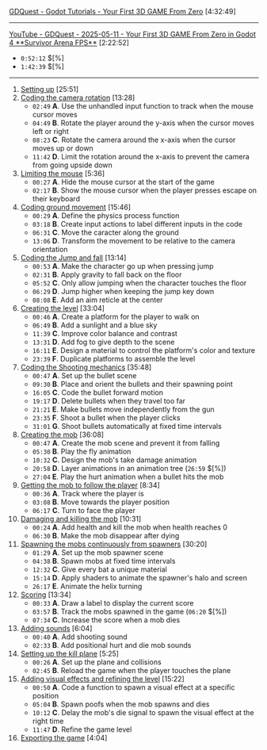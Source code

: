 
[GDQuest - Godot Tutorials - Your First 3D GAME From Zero](https://gdquest.com/tutorial/godot/3d/first-3d-game-godot-4/) [4:32:49]  

---

[YouTube - GDQuest - 2025-05-11 - Your First 3D GAME From Zero in Godot 4 \*\*Survivor Arena FPS\*\*](https://youtu.be/NJJNWGD25rg) [2:22:52]  
- `0:52:12` $\[%\]
- `1:42:39` $\[%\]

---

01. [Setting up](https://player.vimeo.com/video/1060451728?h=1323494251) [25:51]
02. [Coding the camera rotation](https://player.vimeo.com/video/1060451747?h=98bfef9546) [13:28]
	- `02:49` **A**. Use the unhandled input function to track when the mouse cursor moves
	- `04:49` **B**. Rotate the player around the y-axis when the cursor moves left or right
	- `08:23` **C**. Rotate the camera around the x-axis when the cursor moves up or down
	- `11:42` **D**. Limit the rotation around the x-axis to prevent the camera from going upside down
03. [Limiting the mouse](https://player.vimeo.com/video/1060451758?h=6f5d737e05) [5:36]
	- `00:27` **A**. Hide the mouse cursor at the start of the game
	- `02:17` **B**. Show the mouse cursor when the player presses escape on their keyboard
04. [Coding ground movement](https://player.vimeo.com/video/1060451770?h=cd0624d20e) [15:46]
	- `00:29` **A**. Define the physics process function
	- `03:18` **B**. Create input actions to label different inputs in the code
	- `06:31` **C**. Move the caracter along the ground
	- `13:06` **D**. Transform the movement to be relative to the camera orientation
05. [Coding the Jump and fall](https://player.vimeo.com/video/1060451781?h=a0b6e248f6) [13:14]
	- `00:53` **A**. Make the character go up when pressing jump
	- `02:31` **B**. Apply gravity to fall back on the floor
	- `05:52` **C**. Only allow jumping when the character touches the floor
	- `06:29` **D**. Jump higher when keeping the jump key down
	- `08:08` **E**. Add an aim reticle at the center
06. [Creating the level](https://player.vimeo.com/video/1060451791?h=9daba54269) [33:04]
	- `00:46` **A**. Create a platform for the player to walk on
	- `06:49` **B**. Add a sunlight and a blue sky
	- `11:39` **C**. Improve color balance and contrast
	- `13:31` **D**. Add fog to give depth to the scene
	- `16:11` **E**. Design a material to control the platform's color and texture
	- `23:39` **F**. Duplicate platforms to assemble the level
07. [Coding the Shooting mechanics](https://player.vimeo.com/video/1060451806?h=c71530aa4f) [35:48]
	- `00:47` **A**. Set up the bullet scene
	- `09:30` **B**. Place and orient the bullets and their spawning point
	- `16:05` **C**. Code the bullet forward motion
	- `19:17` **D**. Delete bullets when they travel too far
	- `21:21` **E**. Make bullets move independently from the gun
	- `23:35` **F**. Shoot a bullet when the player clicks
	- `31:01` **G**. Shoot bullets automatically at fixed time intervals
08. [Creating the mob](https://player.vimeo.com/video/1060451822?h=25a9576abd) [36:08]
	- `00:47` **A**. Create the mob scene and prevent it from falling
	- `05:30` **B**. Play the fly animation
	- `10:32` **C**. Design the mob's take damage animation
	- `20:58` **D**. Layer animations in an animation tree (`26:59` $\[%\])
	- `27:04` **E**. Play the hurt animation when a bullet hits the mob
09. [Getting the mob to follow the player](https://player.vimeo.com/video/1060451842?h=3e4df4c403) [8:34]
	- `00:36` **A**. Track where the player is
	- `03:08` **B**. Move towards the player position
	- `06:17` **C**. Turn to face the player
10. [Damaging and killing the mob](https://player.vimeo.com/video/1060451861?h=7fd147ad2b) [10:31]
	- `00:24` **A**. Add health and kill the mob when health reaches 0
	- `06:30` **B**. Make the mob disappear after dying
11. [Spawning the mobs continuously from spawners](https://player.vimeo.com/video/1060451878?h=7abfa33017) [30:20]
	- `01:29` **A**. Set up the mob spawner scene
	- `04:38` **B**. Spawn mobs at fixed time intervals
	- `12:32` **C**. Give every bat a unique material
	- `15:14` **D**. Apply shaders to animate the spawner's halo and screen
	- `26:17` **E**. Animate the helix turning
12. [Scoring](https://player.vimeo.com/video/1060451897?h=11a0de95a4) [13:34]
	- `00:33` **A**. Draw a label to display the current score
	- `03:57` **B**. Track the mobs spawned in the game (`06:20` $\[%\])
	- `07:34` **C**. Increase the score when a mob dies
13. [Adding sounds](https://player.vimeo.com/video/1060451917?h=343ed5b80d) [6:04]
	- `00:40` **A**. Add shooting sound
	- `02:33` **B**. Add positional hurt and die mob sounds
14. [Setting up the kill plane](https://player.vimeo.com/video/1060451930?h=734fb29dd3) [5:25]
	- `00:26` **A**. Set up the plane and collisions
	- `02:45` **B**. Reload the game when the player touches the plane
15. [Adding visual effects and refining the level](https://player.vimeo.com/video/1060451946?h=f5a67a69cf) [15:22]
	- `00:50` **A**. Code a function to spawn a visual effect at a specific position
	- `05:04` **B**. Spawn poofs when the mob spawns and dies
	- `10:12` **C**. Delay the mob's die signal to spawn the visual effect at the right time
	- `11:47` **D**. Refine the game level
16. [Exporting the game](https://player.vimeo.com/video/1060451959?h=4f0946de95) [4:04]

